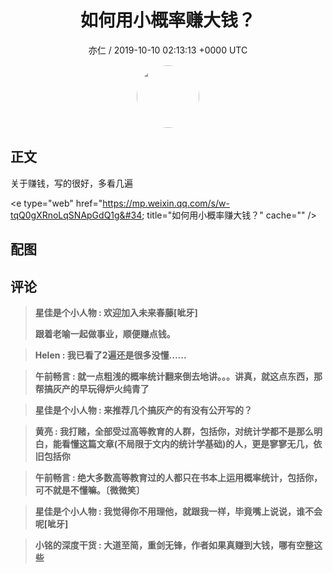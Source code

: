 <h1 align="center">如何用小概率赚大钱？</h1>
<p align="center">
    <a>亦仁 / 2019-10-10 02:13:13 &#43;0000 UTC</a>
</p>

<div align="center">
    <img src="https://images.zsxq.com/Fn3NQqCN8nuGF86yZPXSbEsl0mb3?e=1590940799&amp;token=kIxbL07-8jAj8w1n4s9zv64FuZZNEATmlU_Vm6zD:pfbNc8W3hS0oYG_hyXXh_rHMHuc=" width="100" height="100" style="border:1px solid;border-radius:50%; color:#ffffff"/>
</div>

## 正文

<div>
关于赚钱，写的很好，多看几遍

&lt;e type=&#34;web&#34; href=&#34;https://mp.weixin.qq.com/s/w-tqQ0gXRnoLqSNApGdQ1g&#34; title=&#34;如何用小概率赚大钱？&#34; cache=&#34;&#34; /&gt;
</div>

## 配图
<div class="image" align="center">

</div>

## 评论

<div align="left">
<div>

<blockquote >
<span> <strong>星佳是个小人物 : 欢迎加入未来春藤[呲牙]

跟着老喻一起做事业，顺便赚点钱。 </strong></span>
</blockquote>

<blockquote >
<span> <strong>Helen : 我已看了2遍还是很多没懂...... </strong></span>
</blockquote>

<blockquote >
<span> <strong>午前畅言 : 就一点粗浅的概率统计翻来倒去地讲。。。讲真，就这点东西，那帮搞灰产的早玩得炉火纯青了 </strong></span>
</blockquote>

<blockquote >
<span> <strong>星佳是个小人物 : 来推荐几个搞灰产的有没有公开写的？ </strong></span>
</blockquote>

<blockquote >
<span> <strong>黄亮 : 我打赌，全部受过高等教育的人群，包括你，对统计学都不是那么明白，能看懂这篇文章(不局限于文内的统计学基础)的人，更是寥寥无几，依旧包括你 </strong></span>
</blockquote>

<blockquote >
<span> <strong>午前畅言 : 绝大多数高等教育过的人都只在书本上运用概率统计，包括你，可不就是不懂嘛。〔微微笑〕 </strong></span>
</blockquote>

<blockquote >
<span> <strong>星佳是个小人物 : 我觉得你不用理他，就跟我一样，毕竟嘴上说说，谁不会呢[呲牙] </strong></span>
</blockquote>

<blockquote >
<span> <strong>小铭的深度干货 : 大道至简，重剑无锋，作者如果真赚到大钱，哪有空整这些 </strong></span>
</blockquote>

</div>
</div>
